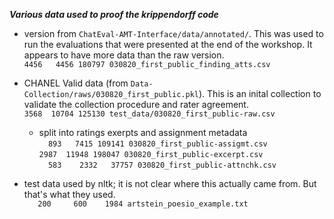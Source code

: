 ***Various data used to proof the krippendorff code***

* version from `ChatEval-AMT-Interface/data/annotated/`. This was used to run the evaluations that were presented at the end of the workshop. It appears to have more data than the raw version.\
`4456   4456 180797 030820_first_public_finding_atts.csv`


* CHANEL Valid data (from `Data-Collection/raws/030820_first_public.pkl`). This is an inital collection to validate the collection procedure and rater agreement.\
  `3568  10704 125130 test_data/030820_first_public-raw.csv`
  * split into ratings exerpts and assignment metadata\
 `  893   7415 109141 030820_first_public-assigmt.csv`\
  `2987  11948 198047 030820_first_public-excerpt.csv`\
 `  583    2332   37757 030820_first_public-attnchk.csv`

* test data used by nltk; it is not clear where this actually came from. But that's what they used.\
`   200     600    1984 artstein_poesio_example.txt`

